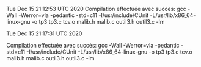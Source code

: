 
Tue Dec 15 21:12:53 UTC 2020
    Compilation effectuée avec succès: gcc -Wall -Werror=vla -pedantic -std=c11 -I/usr/include/CUnit -L/usr/lib/x86_64-linux-gnu -o tp3 tp3.c tcv.o malib.h malib.c outil3.h outil3.c -lm


Tue Dec 15 21:17:31 UTC 2020

Compilation effectuée avec succès: gcc -Wall -Werror=vla -pedantic -std=c11 -I/usr/include/CUnit -L/usr/lib/x86_64-linux-gnu -o tp3 tp3.c tcv.o malib.h malib.c outil3.h outil3.c -lm



